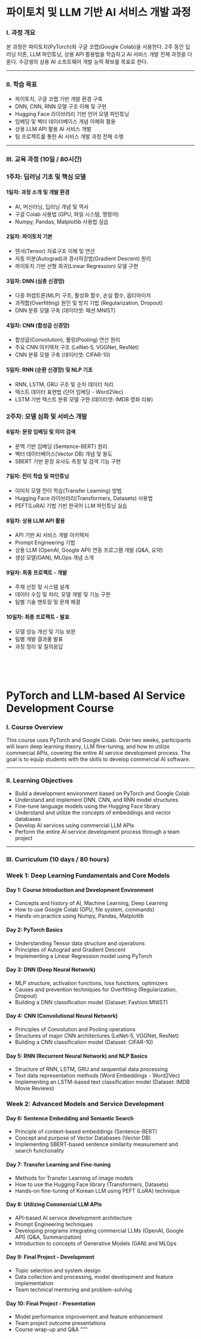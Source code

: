 # 파이토치 및 LLM 기반 AI 서비스 개발 과정


### Ⅰ. 과정 개요

본 과정은 파이토치(PyTorch)와 구글 코랩(Google Colab)을 사용한다. 2주 동안 딥러닝 이론, LLM 파인튜닝, 상용 API 활용법을 학습하고 AI 서비스 개발 전체 과정을 다룬다. 수강생의 상용 AI 소프트웨어 개발 능력 확보를 목표로 한다.

---

### Ⅱ. 학습 목표

- 파이토치, 구글 코랩 기반 개발 환경 구축
- DNN, CNN, RNN 모델 구조 이해 및 구현
- Hugging Face 라이브러리 기반 언어 모델 파인튜닝
- 임베딩 및 벡터 데이터베이스 개념 이해와 활용
- 상용 LLM API 활용 AI 서비스 개발
- 팀 프로젝트를 통한 AI 서비스 개발 과정 전체 수행

---

### Ⅲ. 교육 과정 (10일 / 80시간)


### **1주차: 딥러닝 기초 및 핵심 모델**

#### **1일차: 과정 소개 및 개발 환경**
- AI, 머신러닝, 딥러닝 개념 및 역사
- 구글 Colab 사용법 (GPU, 파일 시스템, 명령어)
- Numpy, Pandas, Matplotlib 사용법 실습

#### **2일차: 파이토치 기본**
- 텐서(Tensor) 자료구조 이해 및 연산
- 자동 미분(Autograd)과 경사하강법(Gradient Descent) 원리
- 파이토치 기반 선형 회귀(Linear Regression) 모델 구현

#### **3일차: DNN (심층 신경망)**
- 다층 퍼셉트론(MLP) 구조, 활성화 함수, 손실 함수, 옵티마이저
- 과적합(Overfitting) 원인 및 방지 기법 (Regularization, Dropout)
- DNN 분류 모델 구축 (데이터셋: 패션 MNIST)

#### **4일차: CNN (합성곱 신경망)**
- 합성곱(Convolution), 풀링(Pooling) 연산 원리
- 주요 CNN 아키텍처 구조 (LeNet-5, VGGNet, ResNet)
- CNN 분류 모델 구축 (데이터셋: CIFAR-10)

#### **5일차: RNN (순환 신경망) 및 NLP 기초**
- RNN, LSTM, GRU 구조 및 순차 데이터 처리
- 텍스트 데이터 표현법 (단어 임베딩 - Word2Vec)
- LSTM 기반 텍스트 분류 모델 구현 (데이터셋: IMDB 영화 리뷰)


### **2주차: 모델 심화 및 서비스 개발**

#### **6일차: 문장 임베딩 및 의미 검색**
- 문맥 기반 임베딩 (Sentence-BERT) 원리
- 벡터 데이터베이스(Vector DB) 개념 및 용도
- SBERT 기반 문장 유사도 측정 및 검색 기능 구현

#### **7일차: 전이 학습 및 파인튜닝**
- 이미지 모델 전이 학습(Transfer Learning) 방법
- Hugging Face 라이브러리(Transformers, Datasets) 사용법
- PEFT(LoRA) 기법 기반 한국어 LLM 파인튜닝 실습

#### **8일차: 상용 LLM API 활용**
- API 기반 AI 서비스 개발 아키텍처
- Prompt Engineering 기법
- 상용 LLM (OpenAI, Google API) 연동 프로그램 개발 (Q&A, 요약)
- 생성 모델(GAN), MLOps 개념 소개

#### **9일차: 최종 프로젝트 - 개발**
- 주제 선정 및 시스템 설계
- 데이터 수집 및 처리, 모델 개발 및 기능 구현
- 팀별 기술 멘토링 및 문제 해결

#### **10일차: 최종 프로젝트 - 발표**
- 모델 성능 개선 및 기능 보완
- 팀별 개발 결과물 발표
- 과정 정리 및 질의응답


<br>
<br>
<br>

# PyTorch and LLM-based AI Service Development Course


### Ⅰ. Course Overview

This course uses PyTorch and Google Colab. Over two weeks, participants will learn deep learning theory, LLM fine-tuning, and how to utilize commercial APIs, covering the entire AI service development process. The goal is to equip students with the skills to develop commercial AI software.

---

### Ⅱ. Learning Objectives

- Build a development environment based on PyTorch and Google Colab
- Understand and implement DNN, CNN, and RNN model structures
- Fine-tune language models using the Hugging Face library
- Understand and utilize the concepts of embeddings and vector databases
- Develop AI services using commercial LLM APIs
- Perform the entire AI service development process through a team project

---

### Ⅲ. Curriculum (10 days / 80 hours)


### **Week 1: Deep Learning Fundamentals and Core Models**

#### **Day 1: Course Introduction and Development Environment**
- Concepts and history of AI, Machine Learning, Deep Learning
- How to use Google Colab (GPU, file system, commands)
- Hands-on practice using Numpy, Pandas, Matplotlib

#### **Day 2: PyTorch Basics**
- Understanding Tensor data structure and operations
- Principles of Autograd and Gradient Descent
- Implementing a Linear Regression model using PyTorch

#### **Day 3: DNN (Deep Neural Network)**
- MLP structure, activation functions, loss functions, optimizers
- Causes and prevention techniques for Overfitting (Regularization, Dropout)
- Building a DNN classification model (Dataset: Fashion MNIST)

#### **Day 4: CNN (Convolutional Neural Network)**
- Principles of Convolution and Pooling operations
- Structures of major CNN architectures (LeNet-5, VGGNet, ResNet)
- Building a CNN classification model (Dataset: CIFAR-10)

#### **Day 5: RNN (Recurrent Neural Network) and NLP Basics**
- Structure of RNN, LSTM, GRU and sequential data processing
- Text data representation methods (Word Embeddings - Word2Vec)
- Implementing an LSTM-based text classification model (Dataset: IMDB Movie Reviews)


### **Week 2: Advanced Models and Service Development**

#### **Day 6: Sentence Embedding and Semantic Search**
- Principle of context-based embeddings (Sentence-BERT)
- Concept and purpose of Vector Databases (Vector DB)
- Implementing SBERT-based sentence similarity measurement and search functionality

#### **Day 7: Transfer Learning and Fine-tuning**
- Methods for Transfer Learning of image models
- How to use the Hugging Face library (Transformers, Datasets)
- Hands-on fine-tuning of Korean LLM using PEFT (LoRA) technique

#### **Day 8: Utilizing Commercial LLM APIs**
- API-based AI service development architecture
- Prompt Engineering techniques
- Developing programs integrating commercial LLMs (OpenAI, Google API) (Q&A, Summarization)
- Introduction to concepts of Generative Models (GAN) and MLOps

#### **Day 9: Final Project - Development**
- Topic selection and system design
- Data collection and processing, model development and feature implementation
- Team technical mentoring and problem-solving

#### **Day 10: Final Project - Presentation**
- Model performance improvement and feature enhancement
- Team project outcome presentations
- Course wrap-up and Q&A
"""
